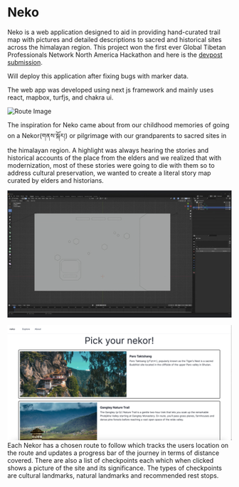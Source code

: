 # Neko

Neko is a web application designed to aid in providing hand-curated trail map with pictures and detailed descriptions to sacred and historical sites across the himalayan region. This project won the first ever Global Tibetan Professionals Network North America Hackathon and here is the [devpost submission](https://devpost.com/software/neko).

Will deploy this application after fixing bugs with marker data.

The web app was developed using next js framework and mainly uses react, mapbox, turfjs, and chakra ui.

![Route Image](neko-app/readme/route.png)

The inspiration for Neko came about from our childhood memories of going on a Nekor(གནས་སྐོར།) or pilgrimage with our grandparents to sacred sites in the himalayan region. A highlight was always hearing the stories and historical accounts of the place from the elders and we realized that with modernization, most of these stories were going to die with them so to address cultural preservation, we wanted to create a literal story map curated by elders and historians.

![Design Image](neko-app/readme/design.png)

![Landing Image](neko-app/readme/landing.png)
Each Nekor has a chosen route to follow which tracks the users location on the route and updates a progress bar of the journey in terms of distance covered. There are also a list of checkpoints each which when clicked shows a picture of the site and its significance. The types of checkpoints are cultural landmarks, natural landmarks and recommended rest stops.
